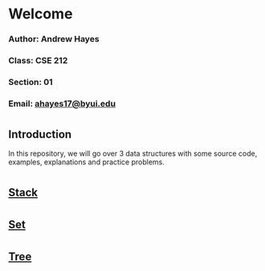 # Welcome
### Author: Andrew Hayes
### Class: CSE 212 
### Section: 01
### Email: ahayes17@byui.edu
#
## Introduction

In this repository, we will go over 3 data structures with some source code, examples, explanations and practice problems.

#
## [Stack](stack.md)


#
## [Set](set.md)

#
## [Tree](tree.md)

